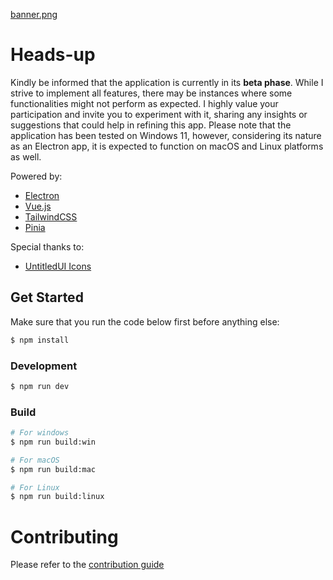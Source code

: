[banner.png](./banner.png)

# Heads-up
Kindly be informed that the application is currently in its **beta phase**. While I strive to implement all features, there may be instances where some functionalities might not perform as expected. I highly value your participation and invite you to experiment with it, sharing any insights or suggestions that could help in refining this app. Please note that the application has been tested on Windows 11, however, considering its nature as an Electron app, it is expected to function on macOS and Linux platforms as well.

Powered by:
- [Electron](https://www.electronjs.org/)
- [Vue.js](https://vuejs.org/)
- [TailwindCSS](https://tailwindcss.com/)
- [Pinia](https://pinia.vuejs.org/)

Special thanks to:
- [UntitledUI Icons](https://www.figma.com/file/ns9u5Z0thmja2C0mcXHKjn/%E2%9D%96-Untitled-UI-Icons-%E2%80%93-1%2C100%2B-essential-Figma-icons-(Community)?type=design&node-id=181-128951&mode=design)

##  Get Started

Make sure that you run the code below first before anything else:

```bash
$ npm install
```

### Development

```bash
$ npm run dev
```

### Build

```bash
# For windows
$ npm run build:win

# For macOS
$ npm run build:mac

# For Linux
$ npm run build:linux
```

# Contributing
Please refer to the [contribution guide](https://github.com/Finestwork/my-schema-flow/blob/dev/CONTRIBUTING.md)
